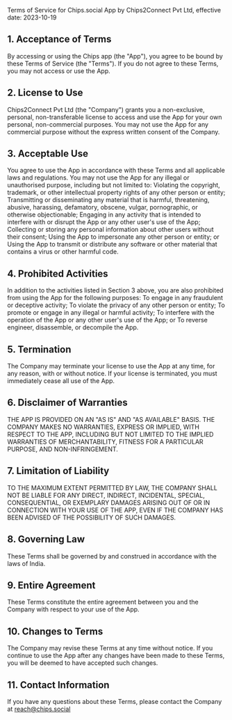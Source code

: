 Terms of Service for Chips.social App by Chips2Connect Pvt Ltd, effective date: 2023-10-19

## 1. Acceptance of Terms
By accessing or using the Chips app (the "App"), you agree to be bound by these Terms of Service (the "Terms"). If you do not agree to these Terms, you may not access or use the App.

## 2. License to Use
Chips2Connect Pvt Ltd (the "Company") grants you a non-exclusive, personal, non-transferable license to access and use the App for your own personal, non-commercial purposes. You may not use the App for any commercial purpose without the express written consent of the Company.

## 3. Acceptable Use
You agree to use the App in accordance with these Terms and all applicable laws and regulations. You may not use the App for any illegal or unauthorised purpose, including but not limited to:
Violating the copyright, trademark, or other intellectual property rights of any other person or entity;
Transmitting or disseminating any material that is harmful, threatening, abusive, harassing, defamatory, obscene, vulgar, pornographic, or otherwise objectionable;
Engaging in any activity that is intended to interfere with or disrupt the App or any other user's use of the App;
Collecting or storing any personal information about other users without their consent;
Using the App to impersonate any other person or entity; or
Using the App to transmit or distribute any software or other material that contains a virus or other harmful code.

## 4. Prohibited Activities
In addition to the activities listed in Section 3 above, you are also prohibited from using the App for the following purposes:
To engage in any fraudulent or deceptive activity;
To violate the privacy of any other person or entity;
To promote or engage in any illegal or harmful activity;
To interfere with the operation of the App or any other user's use of the App; or
To reverse engineer, disassemble, or decompile the App.

## 5. Termination
The Company may terminate your license to use the App at any time, for any reason, with or without notice. If your license is terminated, you must immediately cease all use of the App.

## 6. Disclaimer of Warranties
THE APP IS PROVIDED ON AN "AS IS" AND "AS AVAILABLE" BASIS. THE COMPANY MAKES NO WARRANTIES, EXPRESS OR IMPLIED, WITH RESPECT TO THE APP, INCLUDING BUT NOT LIMITED TO THE IMPLIED WARRANTIES OF MERCHANTABILITY, FITNESS FOR A PARTICULAR PURPOSE, AND NON-INFRINGEMENT.

## 7. Limitation of Liability
TO THE MAXIMUM EXTENT PERMITTED BY LAW, THE COMPANY SHALL NOT BE LIABLE FOR ANY DIRECT, INDIRECT, INCIDENTAL, SPECIAL, CONSEQUENTIAL, OR EXEMPLARY DAMAGES ARISING OUT OF OR IN CONNECTION WITH YOUR USE OF THE APP, EVEN IF THE COMPANY HAS BEEN ADVISED OF THE POSSIBILITY OF SUCH DAMAGES.

## 8. Governing Law
These Terms shall be governed by and construed in accordance with the laws of India.

## 9. Entire Agreement
These Terms constitute the entire agreement between you and the Company with respect to your use of the App.

## 10. Changes to Terms
The Company may revise these Terms at any time without notice. If you continue to use the App after any changes have been made to these Terms, you will be deemed to have accepted such changes.

## 11. Contact Information
If you have any questions about these Terms, please contact the Company at reach@chips.social
